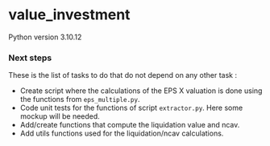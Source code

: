 # value_investment

Python version 3.10.12

### Next steps

These is the list of tasks to do that do not depend on any other task :

- Create script where the calculations of the EPS X valuation is done using the functions from `eps_multiple.py`.
- Code unit tests for the functions of script `extractor.py`. Here some mockup will be needed.
- Add/create functions that compute the liquidation value and ncav.
- Add utils functions used for the liquidation/ncav calculations.